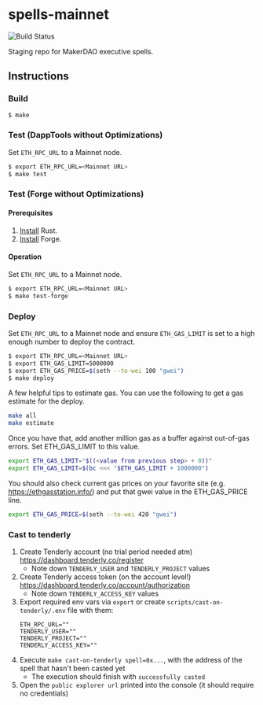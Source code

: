 # spells-mainnet
![Build Status](https://github.com/makerdao/spells-mainnet/actions/workflows/.github/workflows/tests.yaml/badge.svg?branch=master)

Staging repo for MakerDAO executive spells.

## Instructions
### Build

```bash
$ make
```

### Test (DappTools without Optimizations)

Set `ETH_RPC_URL` to a Mainnet node.

```bash
$ export ETH_RPC_URL=<Mainnet URL>
$ make test
```

### Test (Forge without Optimizations)

#### Prerequisites
1. [Install](https://www.rust-lang.org/tools/install) Rust.
2. [Install](https://github.com/gakonst/foundry#forge) Forge.

#### Operation
Set `ETH_RPC_URL` to a Mainnet node.

```bash
$ export ETH_RPC_URL=<Mainnet URL>
$ make test-forge
```

### Deploy

Set `ETH_RPC_URL` to a Mainnet node and ensure `ETH_GAS_LIMIT` is set to a high enough number to deploy the contract.

```bash
$ export ETH_RPC_URL=<Mainnet URL>
$ export ETH_GAS_LIMIT=5000000
$ export ETH_GAS_PRICE=$(seth --to-wei 100 "gwei")
$ make deploy
```

A few helpful tips to estimate gas.  You can use the following to get a
gas estimate for the deploy.

```bash
make all
make estimate
```

Once you have that, add another million gas as a buffer against
out-of-gas errors.  Set ETH_GAS_LIMIT to this value.

```bash
export ETH_GAS_LIMIT="$((<value from previous step> + 0))"
export ETH_GAS_LIMIT=$(bc <<< "$ETH_GAS_LIMIT + 1000000")
```

You should also check current gas prices on your favorite site
(e.g. https://ethgasstation.info/) and put that gwei value in the
ETH_GAS_PRICE line.

```bash
export ETH_GAS_PRICE=$(seth --to-wei 420 "gwei")
```

### Cast to tenderly

1. Create Tenderly account (no trial period needed atm) https://dashboard.tenderly.co/register
    - Note down `TENDERLY_USER` and `TENDERLY_PROJECT` values
2. Create Tenderly access token (on the account level!) https://dashboard.tenderly.co/account/authorization
    - Note down `TENDERLY_ACCESS_KEY` values
3. Export required env vars via `export` or create `scripts/cast-on-tenderly/.env` file with them:
    ```env
    ETH_RPC_URL=""
    TENDERLY_USER=""
    TENDERLY_PROJECT=""
    TENDERLY_ACCESS_KEY=""
    ```
4. Execute `make cast-on-tenderly spell=0x...`, with the address of the spell that hasn't been casted yet
    - The execution should finish with `successfully casted`
5. Open the `public explorer url` printed into the console (it should require no credentials)
